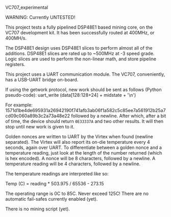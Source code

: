 VC707\_experimental

WARNING: Currently UNTESTED!

This project tests a fully pipelined DSP48E1 based mining core, on the VC707 development kit. It has been successfully routed at 400MHz, or 400MH/s.

The DSP48E1 design uses DSP48E1 slices to perform almost all of the additions. DSP48E1 slices are rated up to ~500MHz at -3 speed grade. Logic slices are used to perform the non-linear math, and store pipeline registers.

This project uses a UART communication module. The VC707, conveniently, has a USB-UART bridge on-board.

If using the getwork protocol, new work should be sent as follows (Python pseudo-code):
    uart_write (data[128:128+24] + midstate + '\n')

For example:
    1571d1be4de695931a26942190f741afb3ab06f1a582c5c85ee7a561912b25a7cd09c060a89b3c2a73a48e22
followed by a newline. After which, after a bit of time, the device should return `0E33337A` and two other results. It will then stop until new work is given to it.

Golden nonces are written to UART by the Virtex when found (newline separated). The Virtex will also report its on-die temperature every 4 seconds, again over UART. To differentiate between a golden nonce and a temperature reading, just look at the length of the number returned (which is hex encoded). A nonce will be 8 characters, followed by a newline. A temperature reading will be 4 characters, followed by a newline.

The temperature readings are interpreted like so:

Temp (C) = reading * 503.975 / 65536 - 273.15

The operating range is 0C to 85C. Never exceed 125C! There are no automatic fail-safes currently enabled (yet).

There is no mining script (yet).
